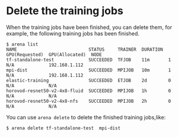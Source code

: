 # Delete the training jobs

When the training jobs have been finished, you can delete them, for example, the following training jobs has been finished. 

    $ arena list
    NAME                           STATUS     TRAINER  DURATION  GPU(Requested)  GPU(Allocated)  NODE
    tf-standalone-test             SUCCEEDED  TFJOB    11m       1               N/A             192.168.1.112
    mpi-dist                       SUCCEEDED  MPIJOB   10m       1               N/A             192.168.1.112
    elastic-training               SUCCEEDED  ETJOB    2d        0               N/A             N/A
    horovod-resnet50-v2-4x8-fluid  SUCCEEDED  MPIJOB   1h        0               N/A             N/A
    horovod-resnet50-v2-4x8-nfs    SUCCEEDED  MPIJOB   2h        0               N/A             N/A

You can use ``arena delete`` to delete the finished training jobs,like:

    $ arena delete tf-standalone-test  mpi-dist
